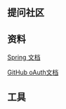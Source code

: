 ## 提问社区

## 资料
[Spring 文档](https://spring.io/guides/)

[GitHub oAuth文档](https://developer.github.com/apps/building-oauth-apps/creating-an-oauth-app/)


## 工具
